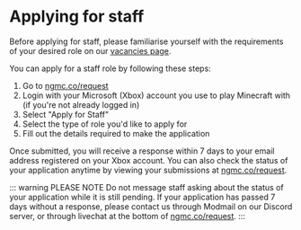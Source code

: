 # Applying for staff

Before applying for staff, please familiarise yourself with the requirements of your desired role on our [vacancies page](https://ngmc.co/vacancies).

You can apply for a staff role by following these steps:

1. Go to [ngmc.co/request](https://ngmc.co/request)
2. Login with your Microsoft (Xbox) account you use to play Minecraft with (if you're not already logged in)
3. Select "Apply for Staff"
4. Select the type of role you'd like to apply for
5. Fill out the details required to make the application

Once submitted, you will receive a response within 7 days to your email address registered on your Xbox account. You can also check the status of your application anytime by viewing your submissions at [ngmc.co/request](https://ngmc.co/request).

::: warning PLEASE NOTE
Do not message staff asking about the status of your application while it is still pending. If your application has passed 7 days without a response, please contact us through Modmail on our Discord server, or through livechat at the bottom of [ngmc.co/request](https://ngmc.co/request).
:::
